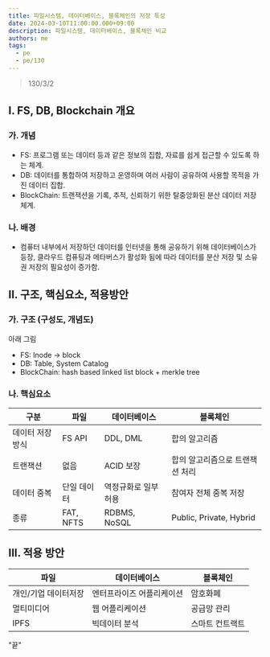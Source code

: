 ```yaml
---
title: 파일시스템, 데이터베이스, 블록체인의 저장 특성
date: 2024-03-10T11:00:00.000+09:00
description: 파일시스템, 데이터베이스, 블록체인 비교
authors: me
tags:
  - pe
  - pe/130
---
```


> 130/3/2

## I. FS, DB, Blockchain 개요

### 가. 개념

- FS: 프로그램 또는 데이터 등과 같은 정보의 집합, 자료를 쉽게 접근할 수 있도록 하는 체계.
- DB: 데이터를 통합하여 저장하고 운영하며 여러 사람이 공유하여 사용할 목적을 가진 데이터 집합.
- BlockChain: 트랜잭션을 기록, 추적, 신뢰하기 위한 탈중앙화된 분산 데이터 저장 체계.

### 나. 배경

- 컴퓨터 내부에서 저장하던 데이터를 인터넷을 통해 공유하기 위해 데이터베이스가 등장, 클라우드 컴퓨팅과 메타버스가 활성화 됨에 따라 데이터를 분산 저장 및 소유권 저장의 필요성이 증가함.

## II. 구조, 핵심요소, 적용방안

### 가. 구조 (구성도, 개념도)

아래 그림

- FS: Inode -> block
- DB: Table, System Catalog
- BlockChain: hash based linked list block + merkle tree

### 나. 핵심요소

| 구분             | 파일        | 데이터베이스         | 블록체인                        |
| ---------------- | ----------- | -------------------- | ------------------------------- |
| 데이터 저장 방식 | FS API      | DDL, DML             | 합의 알고리즘                   |
| 트랜잭션         | 없음        | ACID 보장            | 합의 알고리즘으로 트랜잭션 처리 |
| 데이터 중복      | 단일 데이터 | 역정규화로 일부 허용 | 참여자 전체 중복 저장           |
| 종류             | FAT, NFTS   | RDBMS, NoSQL         | Public, Private, Hybrid         |

## III. 적용 방안

| 파일                 | 데이터베이스              | 블록체인        |
| -------------------- | ------------------------- | --------------- |
| 개인/기업 데이터저장 | 엔터프라이즈 어플리케이션 | 암호화폐        |
| 멀티미디어           | 웹 어플리케이션           | 공급망 관리     |
| IPFS                 | 빅데이터 분석             | 스마트 컨트랙트 |

"끝"
